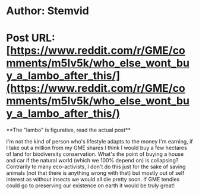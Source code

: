 # Author: Stemvid
# Post URL: [https://www.reddit.com/r/GME/comments/m5lv5k/who_else_wont_buy_a_lambo_after_this/](https://www.reddit.com/r/GME/comments/m5lv5k/who_else_wont_buy_a_lambo_after_this/)


\*\*The "lambo" is figurative, read the actual post\*\*

I'm not the kind of person who's lifestyle adapts to the money I'm earning, if I take out a million from my GME shares I think I would buy a few hectares of land for biodiversity conservation. What's the point of buying a house and car if  the natural world (which we 100% depend on) is collapsing? Contrarily to many eco-activists, I don't do this just for the sake of saving animals (not that there is anything wrong with that) but mostly out of self interest as without insects we would all die pretty soon. If GME tendies could go to preserving our existence on earth it would be truly great!